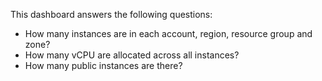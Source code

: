 This dashboard answers the following questions:

- How many instances are in each account, region, resource group and zone?
- How many vCPU are allocated across all instances?
- How many public instances are there?